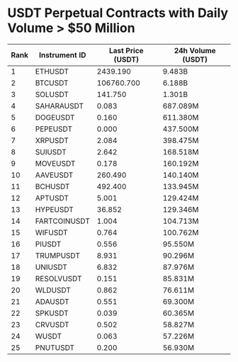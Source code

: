 # USDT Perpetual Contracts with Daily Volume > $50 Million

| Rank | Instrument ID | Last Price (USDT) | 24h Volume (USDT) |
|------|---------------|-------------------|-------------------|
| 1 | ETHUSDT | 2439.190 | 9.483B |
| 2 | BTCUSDT | 106760.700 | 6.188B |
| 3 | SOLUSDT | 141.750 | 1.301B |
| 4 | SAHARAUSDT | 0.083 | 687.089M |
| 5 | DOGEUSDT | 0.160 | 611.380M |
| 6 | PEPEUSDT | 0.000 | 437.500M |
| 7 | XRPUSDT | 2.084 | 398.475M |
| 8 | SUIUSDT | 2.642 | 168.518M |
| 9 | MOVEUSDT | 0.178 | 160.192M |
| 10 | AAVEUSDT | 260.490 | 140.140M |
| 11 | BCHUSDT | 492.400 | 133.945M |
| 12 | APTUSDT | 5.001 | 129.424M |
| 13 | HYPEUSDT | 36.852 | 129.346M |
| 14 | FARTCOINUSDT | 1.004 | 104.713M |
| 15 | WIFUSDT | 0.764 | 100.762M |
| 16 | PIUSDT | 0.556 | 95.550M |
| 17 | TRUMPUSDT | 8.931 | 90.296M |
| 18 | UNIUSDT | 6.832 | 87.976M |
| 19 | RESOLVUSDT | 0.151 | 85.831M |
| 20 | WLDUSDT | 0.862 | 76.611M |
| 21 | ADAUSDT | 0.551 | 69.300M |
| 22 | SPKUSDT | 0.039 | 60.365M |
| 23 | CRVUSDT | 0.502 | 58.827M |
| 24 | WUSDT | 0.063 | 57.226M |
| 25 | PNUTUSDT | 0.200 | 56.930M |
